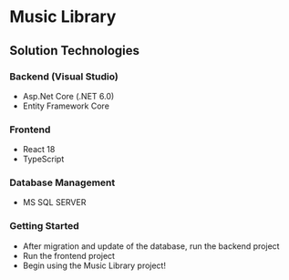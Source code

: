 ﻿# Music Library

## Solution Technologies
### Backend (Visual Studio)
-  Asp.Net Core (.NET 6.0)
-  Entity Framework Core
### Frontend
-  React 18
-  TypeScript
### Database Management
-  MS SQL SERVER
### Getting Started
- After migration and update of the database, run the backend project
- Run the frontend project
- Begin using the Music Library project!
